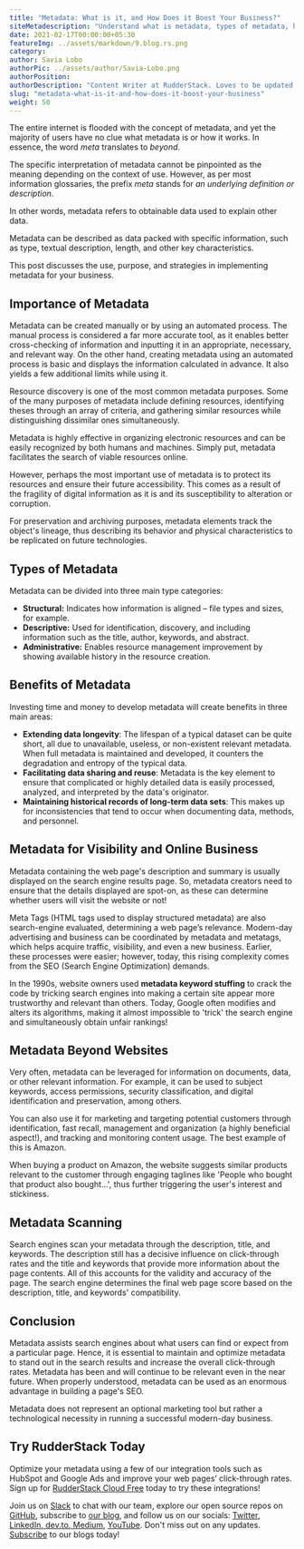 ```yaml
---
title: "Metadata: What is it, and How Does it Boost Your Business?"
siteMetadescription: "Understand what is metadata, types of metadata, how does it help your website for search enine optimization, and how to use metadata."
date: 2021-02-17T00:00:00+05:30
featureImg: ../assets/markdown/9.blog.rs.png
category: 
author: Savia Lobo
authorPic: ../assets/author/Savia-Lobo.png
authorPosition: 
authorDescription: "Content Writer at RudderStack. Loves to be updated with the tech happenings around the globe. Loves singing and composing songs. Believes in putting the art in smart."
slug: "metadata-what-is-it-and-how-does-it-boost-your-business"
weight: 50
---
```

The entire internet is flooded with the concept of metadata, and yet the majority of users have no clue what metadata is or how it works. In essence, the word _meta_ translates to _beyond_. 

The specific interpretation of metadata cannot be pinpointed as the meaning depending on the context of use. However, as per most information glossaries, the prefix _meta_ stands for _an underlying definition or description_.

In other words, metadata refers to obtainable data used to explain other data. 

Metadata can be described as data packed with specific information, such as type, textual description, length, and other key characteristics. 


This post discusses the use, purpose, and strategies in implementing metadata for your business. 



## Importance of Metadata 


Metadata can be created manually or by using an automated process. The manual process is considered a far more accurate tool, as it enables better cross-checking of information and inputting it in an appropriate, necessary, and relevant way. On the other hand, creating metadata using an automated process is basic and displays the information calculated in advance. It also yields a few additional limits while using it.  


Resource discovery is one of the most common metadata purposes. Some of the many purposes of metadata include defining resources, identifying theses through an array of criteria, and gathering similar resources while distinguishing dissimilar ones simultaneously. 

Metadata is highly effective in organizing electronic resources and can be easily recognized by both humans and machines. Simply put, metadata facilitates the search of viable resources online.  


However, perhaps the most important use of metadata is to protect its resources and ensure their future accessibility. This comes as a result of the fragility of digital information as it is and its susceptibility to alteration or corruption. 

For preservation and archiving purposes, metadata elements track the object's lineage, thus describing its behavior and physical characteristics to be replicated on future technologies. 



## Types of Metadata 


Metadata can be divided into three main type categories:



*   **Structural:** Indicates how information is aligned – file types and sizes, for example.
*   **Descriptive:** Used for identification, discovery, and including information such as the title, author, keywords, and abstract.
*   **Administrative:** Enables resource management improvement by showing available history in the resource creation. 



## Benefits of Metadata 


Investing time and money to develop metadata will create benefits in three main areas:



*   **Extending data longevity**: The lifespan of a typical dataset can be quite short, all due to unavailable, useless, or non-existent relevant metadata. When full metadata is maintained and developed, it counters the degradation and entropy of the typical data.
*   **Facilitating data sharing and reuse**: Metadata is the key element to ensure that complicated or highly detailed data is easily processed, analyzed, and interpreted by the data's originator.
*   **Maintaining historical records of long-term data sets**: This makes up for inconsistencies that tend to occur when documenting data, methods, and personnel. 



## Metadata for Visibility and Online Business 


Metadata containing the web page's description and summary is usually displayed on the search engine results page. So, metadata creators need to ensure that the details displayed are spot-on, as these can determine whether users will visit the website or not!

Meta Tags (HTML tags used to display structured metadata) are also search-engine evaluated, determining a web page’s relevance. Modern-day advertising and business can be coordinated by metadata and metatags, which helps acquire traffic, visibility, and even a new business. Earlier, these processes were easier; however, today, this rising complexity comes from the SEO (Search Engine Optimization) demands. 

In the 1990s, website owners used **metadata keyword stuffing** to crack the code by tricking search engines into making a certain site appear more trustworthy and relevant than others. Today, Google often modifies and alters its algorithms, making it almost impossible to 'trick' the search engine and simultaneously obtain unfair rankings! 



## Metadata Beyond Websites 


Very often, metadata can be leveraged for information on documents, data, or other relevant information. For example, it can be used to subject keywords, access permissions, security classification, and digital identification and preservation, among others. 

You can also use it for marketing and targeting potential customers through identification, fast recall, management and organization (a highly beneficial aspect!), and tracking and monitoring content usage. The best example of this is Amazon. 

When buying a product on Amazon, the website suggests similar products relevant to the customer through engaging taglines like 'People who bought that product also bought...', thus further triggering the user's interest and stickiness.  



## Metadata Scanning 


Search engines scan your metadata through the description, title, and keywords. The description still has a decisive influence on click-through rates and the title and keywords that provide more information about the page contents. All of this accounts for the validity and accuracy of the page. The search engine determines the final web page score based on the description, title, and keywords' compatibility. 



## Conclusion

Metadata assists search engines about what users can find or expect from a particular page. Hence, it is essential to maintain and optimize metadata to stand out in the search results and increase the overall click-through rates. Metadata has been and will continue to be relevant even in the near future. When properly understood, metadata can be used as an enormous advantage in building a page's SEO. 

Metadata does not represent an optional marketing tool but rather a technological necessity in running a successful modern-day business.  



## Try RudderStack Today

Optimize your metadata using a few of our integration tools such as HubSpot and Google Ads and improve your web pages’ click-through rates. Sign up for [RudderStack Cloud Free](https://app.rudderlabs.com/signup?type=freetrial) today to try these integrations!

Join us on [Slack](https://resources.rudderstack.com/join-rudderstack-slack) to chat with our team, explore our open source repos on<span style="text-decoration:underline;"> [GitHub](https://github.com/rudderlabs)</span>, subscribe to [our blog](https://rudderstack.com/blog/), and follow us on our socials: [Twitter](https://twitter.com/RudderStack)<span style="text-decoration:underline;">, [LinkedIn](https://www.linkedin.com/company/rudderlabs/), [dev.to](https://dev.to/rudderstack), [Medium](https://rudderstack.medium.com/)</span>, [YouTube](https://www.youtube.com/channel/UCgV-B77bV_-LOmKYHw8jvBw). Don't miss out on any updates. [Subscribe](https://rudderstack.com/blog/) to our blogs today!
